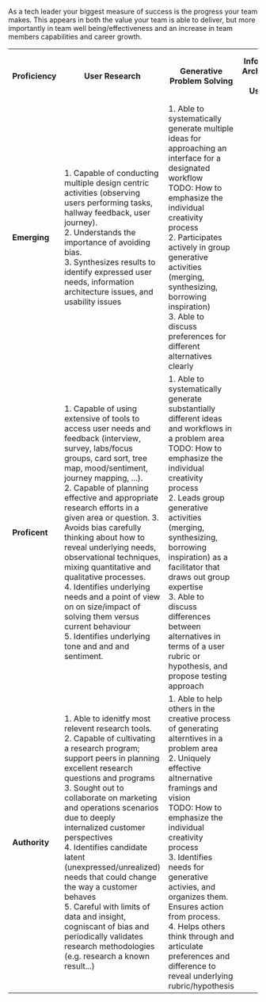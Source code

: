 
As a tech leader your biggest measure of success is the progress your team makes. 
This appears in both the value your team is able to deliver, but more importantly 
in team well being/effectiveness and an increase in team members capabilities and career growth.

<table>
	<tr>
		<th>
			Proficiency
		</th>
		<th>
			User Research
		</th>
		<th>
			Generative Problem Solving
		</th>
		<th>
			Information Architecture and Usability 
		</th>
		<th>
			Form and Visual Communication (Graphics, Tone, Brand)
		</th>
		<th>
			Design Collaboration
		</th>
	</tr>
	<tr>
		<td>
			<strong>Emerging</strong>
		</td>
		<td>
		<!--- Emerging User Research -->
			1. Capable of conducting multiple design centric activities (observing users performing tasks, hallway feedback, user journey). <br/> 
			2. Understands the importance of avoiding bias. <br/> 
			3. Synthesizes results to identify expressed user needs, information architecture issues, and usability issues <br/>
		</td>
		<td>
		<!--- Emerging Generative Problem Solving -->
			1. Able to systematically generate multiple ideas for approaching an interface for a designated workflow <br/>
			TODO: How to emphasize the individual creativity process <br/>
			2. Participates actively in group generative activities (merging, synthesizing, borrowing inspiration) <br/>
			3. Able to discuss preferences for different alternatives clearly <br/>
		</td>
		<td>
		<!--- Emerging Information Architecture and Usability -->
		</td>
		<td>
		<!--- Emerging Form and Visual Communication -->
		</td>
		<td>
		<!--- Emerging Design Collaboration -->
		</td>
	</tr>
	<tr>
		<td>
			<strong>Proficent</strong>
		</td>
		<td>
		<!--- Proficent User Research -->
			1. Capable of using extensive of tools to access user needs and feedback (interview, survey, labs/focus groups, card sort, tree map, mood/sentiment, journey mapping, ...). <br/> 
			2. Capable of planning effective and appropriate research efforts in a given area or question. 
			3. Avoids bias carefully thinking about how to reveal underlying needs, observational techniques, mixing quantitative and qualitative processes. <br/> 
			4. Identifies underlying needs and a point of view on on size/impact of solving them versus current behaviour <br/>
			5. Identifies underlying tone and and and sentiment.
		</td>
		<td>
		<!--- Proficent Generative Problem Solving -->
			1. Able to systematically generate substantially different ideas and workflows in a problem area <br/>
			TODO: How to emphasize the individual creativity process <br/>
			2. Leads group generative activities (merging, synthesizing, borrowing inspiration) as a facilitator that draws out group expertise <br/>
			3. Able to discuss differences between alternatives in terms of a user rubric or hypothesis, and propose testing approach <br/>
		</td>
		<td>
		<!--- Proficent Information Architecture and Usability -->
		</td>
		<td>
		<!--- Proficent Form and Visual Communication -->
		</td>
		<td>
		<!--- Proficent Design Collaboration -->
		</td>
	</tr>
	<tr>
		<td>
			<strong>Authority</strong>
		</td>
		<td>
		<!--- Authority User Research -->
			1. Able to idenitfy most relevent research tools. <br/>
			2. Capable of cultivating a research program; support peers in planning excellent research questions and programs <br>
		 	3. Sought out to collaborate on marketing and operations scenarios due to deeply internalized customer perspectives <br/>
			4. Identifies candidate latent (unexpressed/unrealized) needs that could change the way a customer behaves <br/>
			5. Careful with limits of data and insight, cogniscant of bias and periodically validates research methodologies (e.g. research a known result...) <br/>
		</td>
		<td>
		<!--- Authority Generative Problem Solving -->
			1. Able to help others in the creative process of generating alterntives in a problem area <br/>
			2. Uniquely effective altnernative framings and vision <br/>
			TODO: How to emphasize the individual creativity process <br/>
			3. Identifies needs for generative activies, and organizes them. Ensures action from process.  <br/>
			4. Helps others think through and articulate preferences and difference to reveal underlying rubric/hypothesis <br/> 
		</td>
		<td>
		<!--- Authority Information Architecture and Modeling -->
		</td>
		<td>
		<!--- Authority Form and Visual Communication -->
		</td>
		<td>
		<!--- Authority Design Collaboration -->
		</td>
	</tr>
</table>
